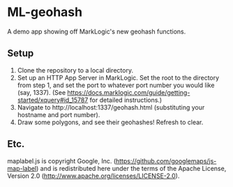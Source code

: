 # ML-geohash
A demo app showing off MarkLogic's new geohash functions.

## Setup

1. Clone the repository to a local directory.
2. Set up an HTTP App Server in MarkLogic. Set the root to the directory from step 1, and set the port to whatever port number you would like (say, 1337). (See https://docs.marklogic.com/guide/getting-started/xquery#id_15787 for detailed instructions.)
3. Navigate to http://localhost:1337/geohash.html (substituting your hostname and port number).
4. Draw some polygons, and see their geohashes! Refresh to clear.

## Etc.

maplabel.js is copyright Google, Inc. (https://github.com/googlemaps/js-map-label) and is redistributed here under the terms of the Apache License, Version 2.0 (http://www.apache.org/licenses/LICENSE-2.0).
